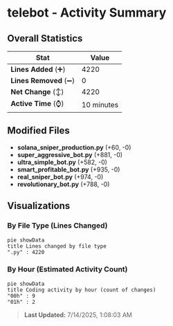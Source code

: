 # telebot - Activity Summary 

## Overall Statistics

| Stat                   | Value                                                             |
| ---------------------- | ----------------------------------------------------------------- |
| **Lines Added** (➕)   | 4220                                          |
| **Lines Removed** (➖) | 0                                        |
| **Net Change** (↕)    | 4220                |
| **Active Time** (⌚)   | 10 minutes |


## Modified Files
- **solana_sniper_production.py** (+60, -0)
- **super_aggressive_bot.py** (+881, -0)
- **ultra_simple_bot.py** (+582, -0)
- **smart_profitable_bot.py** (+935, -0)
- **real_sniper_bot.py** (+974, -0)
- **revolutionary_bot.py** (+788, -0)

## Visualizations

### By File Type (Lines Changed)

```mermaid
pie showData
title Lines changed by file type
".py" : 4220
```

### By Hour (Estimated Activity Count)

```mermaid
pie showData
title Coding activity by hour (count of changes)
"00h" : 9
"01h" : 2
```


> **Last Updated:** 7/14/2025, 1:08:03 AM